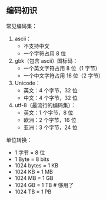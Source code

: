 ## 编码初识

常见编码集：

1. ascii：
   - 不支持中文
   - 一个字符占用 8 位
2. gbk（包含 ascii）国标码：
   - 一个英文字符占用 8 位（1 字节）
   - 一个中文字符占用 16 位（2 字节）
3. Unicode：
   - 英文：4 个字节，32 位
   - 中文：4 个字节，32 位
4. utf-8（最流行的编码集）：
   - 英文：1 个字节，8 位
   - 欧洲：2 个字节，16 位
   - 亚洲：3 个字节，24 位

单位转换：

- 1 字节 = 8 位
- 1 Byte = 8 bits
- 1024 bytes = 1 KB
- 1024 KB = 1 MB
- 1024 MB = 1 GB
- 1024 GB = 1 TB    # 够用了
- 1024 TB = 1 PB